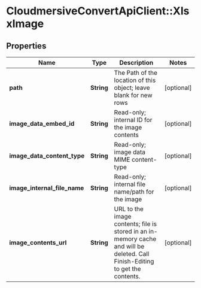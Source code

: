 # CloudmersiveConvertApiClient::XlsxImage

## Properties
Name | Type | Description | Notes
------------ | ------------- | ------------- | -------------
**path** | **String** | The Path of the location of this object; leave blank for new rows | [optional] 
**image_data_embed_id** | **String** | Read-only; internal ID for the image contents | [optional] 
**image_data_content_type** | **String** | Read-only; image data MIME content-type | [optional] 
**image_internal_file_name** | **String** | Read-only; internal file name/path for the image | [optional] 
**image_contents_url** | **String** | URL to the image contents; file is stored in an in-memory cache and will be deleted.  Call Finish-Editing to get the contents. | [optional] 


